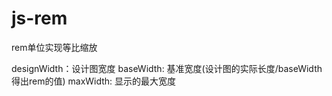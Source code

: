 # js-rem
rem单位实现等比缩放

designWidth：设计图宽度
baseWidth: 基准宽度(设计图的实际长度/baseWidth 得出rem的值)
maxWidth: 显示的最大宽度
  
